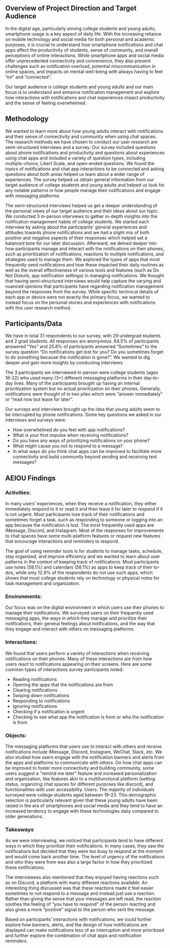 ## Overview of Project Direction and Target Audience
In the digital age, particularly among college students and young adults, smartphone usage is a key aspect of daily life. With the increasing reliance on mobile technology and social media for both personal and academic purposes, it is crucial to understand how smartphone notifications and chat apps affect the productivity of students, sense of community, and overall perceptions of online interactions. While smartphone apps and social media offer unprecedented connectivity and convenience, they also present challenges such as notification overload, potential miscommunication in online spaces, and impacts on mental well-being with always having to feel “on” and “connected”. 

Our target audience is college students and young adults and our main focus is to understand and enhance notification management and explore how interactions with notifications and chat experiences impact productivity and the sense of feeling overwhelmed.

## Methodology
We wanted to learn more about how young adults interact with notifications and their sense of connectivity and community when using chat spaces. The research methods we have chosen to conduct our user research are semi-structured interviews and a survey. Our survey included questions about phone notifications and productivity and questions about experiences using chat apps and included a variety of question types, including multiple-choice, Likert Scale, and open-ended questions. We found the topics of notifications and chat app interactions to be connected and asking questions about both areas helped us learn about a wider range of experiences. The survey helped us obtain general information from our target audience of college students and young adults and helped us look for any notable patterns in how people manage their notifications and engage with messaging platforms. 

The semi-structured interviews helped us get a deeper understanding of the personal views of our target audience and their ideas about our topic. We conducted 3 in-person interviews to gather in-depth insights into the notification management habits of college students. We started each interview by asking about the participants’ general experiences and attitudes towards phone notifications and we had a slight mix of both positive and negative aspects of their responses which helped set a balanced tone for our later discussion. Afterward, we delved deeper into how participants manage and interact with the notifications on their phones, such as prioritization of notifications, reactions to multiple notifications, and strategies used to manage them. We explored the types of apps that most frequently send notifications and how these impacted their daily routines as well as the overall effectiveness of various tools and features (such as Do Not Disturb, app notification settings) in managing notifications. We thought that having semi-structured interviews would help capture the varying and nuanced opinions that participants have regarding notification management beyond the responses from the survey. While specific technical details of each app or device were not exactly the primary focus, we wanted to instead focus on the personal stories and experiences with notifications with this user research method.

## Participants/Data
We have in total 31 respondents to our survey, with 29 undergrad students and 2 grad students. All responses are anonymous. 64.5% of participants answered “Yes” and 25.8% of participants answered “Sometimes” to the survey question “Do notifications get lost for you? Do you sometimes forget to do something because the notification is gone?”. We wanted to dig deeper and gain more insights by conducting interviews.

The 3 participants we interviewed in-person were college students (ages 18-22) who used many (3+) different messaging platforms in their day-to-day lives. Many of the participants brought up having an internal prioritization system but no actual prioritization on their phones. Generally, notifications were thought of in two piles which were “answer immediately” or “read now but leave for later”.

Our surveys and interviews brought up the idea that young adults seem to be interrupted by phone notifications. Some key questions we asked in our interviews and surveys were:
- How overwhelmed do you feel with app notifications?
- What is your first impulse when receiving notifications?
- Do you have any ways of prioritizing notifications on your phone?
- What might cause you not to respond to a message?
- In what ways do you think chat apps can be improved to facilitate more connectivity and build community beyond sending and receiving text messages?

## AEIOU Findings
### Activities: 
In many users’ experiences, when they receive a notification, they either immediately respond to it or read it and then leave it for later to respond if it is not urgent. Most participants lose track of their notifications and sometimes forget a task, such as responding to someone or logging into an app because the notification is lost. The most frequently used apps are iMessage, Discord, and Instagram. Most of the responses for improvements to chat spaces have some multi-platform features or request new features that encourage interactions and reminders to respond.

The goal of using reminder tools is for students to manage tasks, schedule, stay organized, and improve efficiency and we wanted to learn about user patterns in the context of keeping track of notifications. Most participants use notes (58.1%) and calendars (58.1%) as apps to keep track of their to-dos, while only 12.9% of the respondents do not use such apps, which shows that most college students rely on technology or physical notes for task management and organization. 
### Environments:
Our focus was on the digital environment in which users use their phones to manage their notifications. We surveyed users on their frequently used messaging apps, the ways in which they manage and prioritize their notifications, their general feelings about notifications, and the way that they engage and interact with others on messaging platforms.

### Interactions:
We found that users perform a variety of interactions when receiving notifications on their phones. Many of these interactions are from how users react to notifications appearing on their screens. Here are some common types of interactions survey participants noted: 
- Reading notifications
- Opening the apps that the notifications are from
- Clearing notifications
- Swiping down notifications
- Responding to notifications
- Ignoring notifications
- Checking if a notification is urgent
- Checking to see what app the notification is from or who the notification is from

### Objects:
The messaging platforms that users use to interact with others and receive notifications include iMessage, Discord, Instagram, WeChat, Slack, etc. We also studied how users engage with the notification banners and alerts from the apps and platforms to communicate with others. On how chat apps can be improved to foster more connectivity and building community, some users suggest a "remind me later" feature and increased personalization and organization, like features akin to a multifunctional platform (setting status, organizing chat spaces for different purposes like discord), and functionalities with user accessibility. 
Users:
The majority of individuals surveyed were college students aged between 19-23. This demographic selection is particularly relevant given that these young adults have been raised in the era of smartphones and social media and they tend to have an increased tendency to engage with these technologies daily compared to older generations.

### Takeaways
As we were interviewing, we noticed that participants tend to have different ways in which they prioritize their notifications. In many cases, they saw the notifications but decided that they were too busy to respond at the moment and would come back another time. The level of urgency of the notifications and who they were from was also a large factor in how they prioritized these notifications.

The interviewees also mentioned that they enjoyed having reactions such as on Discord, a platform with many different reactions available. An interesting thing discussed was that these reactions made it feel easier sometimes to not respond to a message and instead just use a reaction. Rather than giving the sense that your messages are left read, the reaction soothes the feeling of “you have to respond” of the person reacting and also gives a more “positive” signal to the person who sent the message.

Based on participants’ interactions with notifications, we could further explore how banners, alerts, and the design of how notifications are displayed can make notifications less of an interruption and more prioritized and further explore the combination of chat apps and notification reminders.
